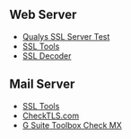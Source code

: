 Web Server
----------

- [Qualys SSL Server Test](https://www.ssllabs.com/ssltest/)
- [SSL Tools](https://ssl-tools.net/webservers)
- [SSL Decoder](https://ssldecoder.org/)

Mail Server
-----------

- [SSL Tools](https://ssl-tools.net/mailservers)
- [CheckTLS.com](http://www.checktls.com/perl/TestReceiver.pl#)
- [G Suite Toolbox Check MX](https://toolbox.googleapps.com/apps/checkmx/check)
